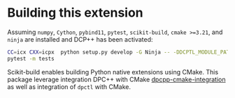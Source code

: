 # Building this extension

Assuming `numpy`, `Cython`, `pybind11`, `pytest`, `scikit-build`, `cmake >=3.21`, and `ninja` are installed
and DCP++ has been activated:

```bash
CC=icx CXX=icpx  python setup.py develop -G Ninja -- -DDCPTL_MODULE_PATH=$(python -m dpctl --cmakedir)
pytest -m tests
```

Scikit-build enables building Python native extensions using CMake. This package leverage integration DPC++
with CMake [dpcpp-cmake-integration] as well as integration of `dpctl` with CMake.

[dpcpp-cmake-integration]: https://www.intel.com/content/www/us/en/develop/documentation/oneapi-dpcpp-cpp-compiler-dev-guide-and-reference/top/compiler-setup/use-the-command-line/use-cmake-with-the-intel-oneapi-dpc-c-compiler.html